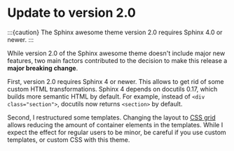 # Update to version 2.0

:::{caution}
The Sphinx awesome theme version 2.0 requires Sphinx 4.0 or newer.
:::

While version 2.0 of the Sphinx awesome theme doesn't include major new features,
two main factors contributed to the decision to make this release a **major breaking change**.

First, version 2.0 requires Sphinx 4 or newer.
This allows to get rid of some custom HTML transformations.
Sphinx 4 depends on docutils 0.17, which builds more semantic HTML by default.
For example, instead of `<div class="section">`, docutils now returns `<section>` by default.

Second, I restructured some templates.
Changing the layout to [CSS grid](https://developer.mozilla.org/en-US/docs/Web/CSS/CSS_Grid_Layout) allows reducing the amount of container elements in the templates.
While I expect the effect for regular users to be minor,
be careful if you use custom templates, or custom CSS with this theme.
